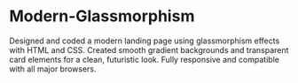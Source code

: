 # Modern-Glassmorphism
Designed and coded a modern landing page using glassmorphism effects with HTML and CSS.   Created smooth gradient backgrounds and transparent card elements for a clean, futuristic look.   Fully responsive and compatible with all major browsers.
